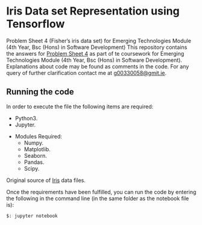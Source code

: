 # Iris Data set Representation using Tensorflow

Problem Sheet 4 (Fisher’s iris data set) for Emerging Technologies Module (4th Year, Bsc (Hons) in Software Development)
This repository contains the answers for [Problem Sheet 4](https://emerging-technologies.github.io/problems/tensorflow.html) as part of te coursework for Emerging Technologies Module (4th Year, Bsc (Hons) in Software Development). Explanations about code may be found as comments in the code. For any query of further clarification contact me at g00330058@gmit.ie.

## Running the code

In order to execute the file the following items are required:
* Python3.
* Jupyter.
- Modules Required:
    * Numpy.
    * Matplotlib.
    * Seaborn.
    * Pandas. 
    * Scipy.

Original source of [Iris](https://osdn.net/projects/sfnet_irisdss/downloads/IRIS.csv/) data files.

Once the requirements have been fulfilled, you can run the code by entering the following in the command line (in the same folder as the notebook file is):
``` 
$: jupyter notebook
```